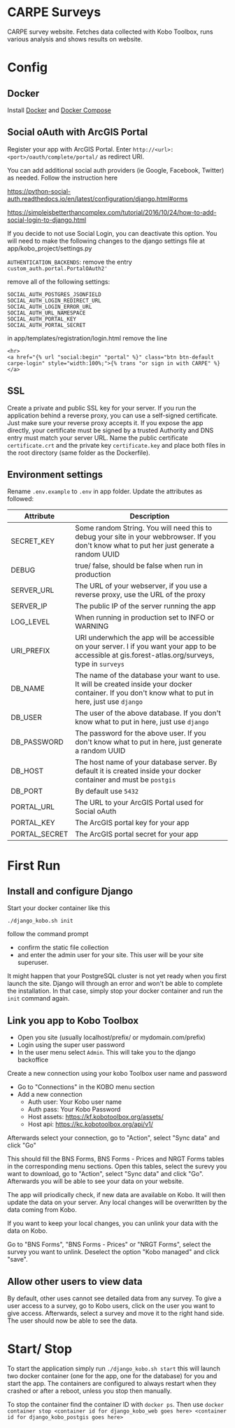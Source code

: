 # CARPE Surveys
CARPE survey website. Fetches data collected with Kobo Toolbox, runs various analysis and shows results on website.

# Config

## Docker

Install [Docker](https://docs.docker.com/install) and [Docker Compose](https://docs.docker.com/compose/install/)

## Social oAuth with ArcGIS Portal
Register your app with ArcGIS Portal. Enter `http://<url>:<port>/oauth/complete/portal/` as redirect URI.

You can add additional social auth providers (ie Google, Facebook, Twitter) as needed.
Follow the instruction here

https://python-social-auth.readthedocs.io/en/latest/configuration/django.html#orms

https://simpleisbetterthancomplex.com/tutorial/2016/10/24/how-to-add-social-login-to-django.html

If you decide to not use Social Login, you can deactivate this option.
You will need to make the following changes to the django settings file at app/kobo_project/settings.py

`AUTHENTICATION_BACKENDS`: remove the entry `custom_auth.portal.PortalOAuth2'`

remove all of the following settings:
```
SOCIAL_AUTH_POSTGRES_JSONFIELD
SOCIAL_AUTH_LOGIN_REDIRECT_URL
SOCIAL_AUTH_LOGIN_ERROR_URL
SOCIAL_AUTH_URL_NAMESPACE
SOCIAL_AUTH_PORTAL_KEY
SOCIAL_AUTH_PORTAL_SECRET
```

in app/templates/registration/login.html remove the line
```
<hr>
<a href="{% url "social:begin" "portal" %}" class="btn btn-default carpe-login" style="width:100%;">{% trans "or sign in with CARPE" %}</a>
```

## SSL
Create a private and public SSL key for your server. If you run the application behind a reverse proxy, 
you can use a self-signed certificate. Just make sure your reverse proxy accepts it.
If you expose the app directly, your certificate must be signed by a trusted Authority and DNS entry must match your server URL. 
Name the public certificate `certificate.crt` and the private key `certificate.key` and place both files in the root directory (same folder as the Dockerfile).

## Environment settings
Rename `.env.example` to `.env` in app folder. Update the attributes as followed:


|Attribute|Description|
|---------|-----------|
|SECRET_KEY| Some random String. You will need this to debug your site in your webbrowser. If you don't know what to put her just generate a random UUID |
|DEBUG  |true/ false, should be false when run in production |
|SERVER_URL| The URL of your webserver, if you use a reverse proxy, use the URL of the proxy |
|SERVER_IP| The public IP of the server running the app |
|LOG_LEVEL| When running in production set to INFO or WARNING | 
|URI_PREFIX| URI underwhich the app will be accessible on your server. I if you want your app to be accessible at gis.forest-atlas.org/surveys, type in `surveys` |
|DB_NAME| The name of the database your want to use. It will be created inside your docker container. If you don't know what to put in here, just use `django` |
|DB_USER| The user of the above database. If you don't know what to put in here, just use `django` |
|DB_PASSWORD| The password for the above user. If you don't know what to put in here, just generate a random UUID |
|DB_HOST| The host name of your database server. By default it is created inside your docker container and must be `postgis`|
|DB_PORT| By default use `5432` |
|PORTAL_URL| The URL to your ArcGIS Portal used for Social oAuth |
|PORTAL_KEY | The ArcGIS portal key for your app |
|PORTAL_SECRET | The ArcGIS portal secret for your app |


# First Run

## Install and configure Django
Start your docker container like this
```
./django_kobo.sh init
```
follow the command prompt
- confirm the static file collection
- and enter the admin user for your site. This user will be your site superuser.

It might happen that your PostgreSQL cluster is not yet ready when you first launch the site. 
Django will through an error and won't be able to complete the installation. 
In that case, simply stop your docker container and run the `init` command again.  

## Link you app to Kobo Toolbox

- Open you site (usually localhost/prefix/ or mydomain.com/prefix)
- Login using the super user password
- In the user menu select `Admin`. This will take you to the django backoffice


Create a new connection using your kobo Toolbox user name and password

- Go to "Connections" in the KOBO menu section
- Add a new connection
    - Auth user: Your Kobo user name
    - Auth pass: Your Kobo Password 
    - Host assets: https://kf.kobotoolbox.org/assets/
    - Host api: https://kc.kobotoolbox.org/api/v1/
    
Afterwards select your connection, go to "Action", select "Sync data" and click "Go"

This should fill the BNS Forms, BNS Forms - Prices and NRGT Forms tables in the corresponding menu sections.
Open this tables, select the surevy you want to download, go to "Action", select "Sync data" and click "Go".
Afterwards you will be able to see your data on your website.

The app will priodically check, if new data are available on Kobo. It will then update the data on your server.
Any local changes will be overwritten by the data coming from Kobo. 

If you want to keep your local changes, you can unlink your data with the data on Kobo.

Go to "BNS Forms", "BNS Forms - Prices" or "NRGT Forms", select the survey you want to unlink. Deselect the option "Kobo managed" and click "save".


## Allow other users to view data
By default, other uses cannot see detailed data from any survey. 
To give a user access to a survey, go to Kobo users, click on the user you want to give access.
Afterwards, select a survey and move it to the right hand side. The user should now be able to see the data. 


# Start/ Stop
To start the application simply run `./django_kobo.sh start` this will launch two docker container (one for the app, one for the database) for you and start the app.
The containers are configured to always restart when they crashed or after a reboot, unless you stop then manually.

To stop the container find the container ID with `docker ps`. Then use `docker container stop <container id for django_kobo_web goes here> <container id for django_kobo_postgis goes here>`

 
